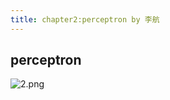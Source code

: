 ```yaml
---
title: chapter2:perceptron by 李航
---
```

## perceptron
    
![2.png](https://i.loli.net/2019/08/31/iY1jPyn5QfgzX6a.png)
